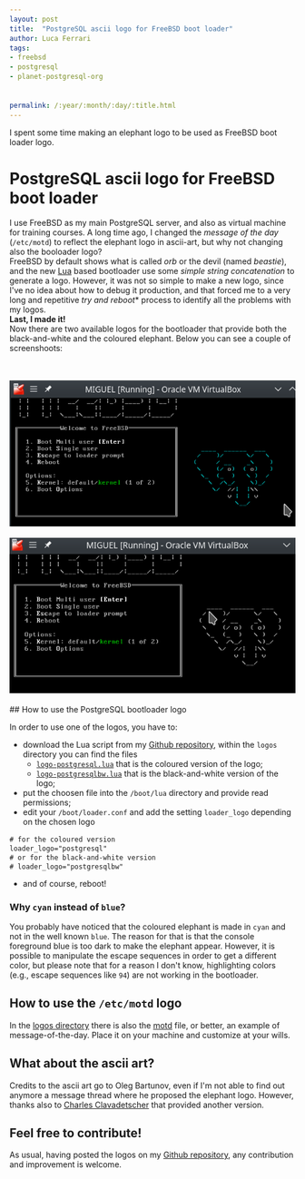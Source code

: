 ```yaml
---
layout: post
title:  "PostgreSQL ascii logo for FreeBSD boot loader"
author: Luca Ferrari
tags:
- freebsd
- postgresql
- planet-postgresql-org


permalink: /:year/:month/:day/:title.html
---
```

I spent some time making an elephant logo to be used as FreeBSD boot loader logo.

# PostgreSQL ascii logo for FreeBSD boot loader

I use FreeBSD as my main PostgreSQL server, and also as virtual machine for training courses. A long time ago, I changed the *message of the day* (`/etc/motd`) to reflect the elephant logo in ascii-art, but why not changing also the booloader logo?
<br/>
FreeBSD by default shows what is called *orb* or the devil (named *beastie*), and the new [Lua](https://www.lua.org/) based bootloader use some *simple string concatenation* to generate a logo.
However, it was not so simple to make a new logo, since I've no idea about how to debug it production, and that forced me to a very long and repetitive *try and reboot** process to identify all the problems with my logos.
<br/>
**Last, I made it!** 
<br/>
Now there are two available logos for the bootloader that provide both the black-and-white and the coloured elephant. Below you can see a couple of screenshoots:

<br/>
<br/>
<center>
<img src="/images/posts/freebsd_logo/logo-postgresql-color.png" />
<br/>
<br/>
<img src="/images/posts/freebsd_logo/logo-postgresql-bw.png" />
</center>
<br/>
## How to use the PostgreSQL bootloader logo

In order to use one of the logos, you have to:
- download the Lua script from my [Github repository](https://github.com/fluca1978/fluca1978-pg-utils/tree/master/logos), within the `logos` directory you can find the files
   - [`logo-postgresql.lua`](https://github.com/fluca1978/fluca1978-pg-utils/blob/master/logos/logo-postgresql.lua) that is the coloured version of the logo;
   - [`logo-postgresqlbw.lua`](https://github.com/fluca1978/fluca1978-pg-utils/blob/master/logos/logo-postgresqlbw.lua) that is the black-and-white version of the logo;
- put the choosen file into the `/boot/lua` directory and provide read permissions;
- edit your `/boot/loader.conf` and add the setting `loader_logo` depending on the chosen logo
```shell
# for the coloured version
loader_logo="postgresql"
# or for the black-and-white version
# loader_logo="postgresqlbw"
```
- and of course, reboot!

### Why `cyan` instead of `blue`?

You probably have noticed that the coloured elephant is made in `cyan` and not in the well known `blue`. The reason for that is that the console foreground blue is too dark to make the elephant appear. However, it is possible to manipulate the escape sequences in order to get a different color, but please note that for a reason I don't know, highlighting colors (e.g., escape sequences like `94`) are not working in the bootloader.


## How to use the `/etc/motd` logo

In the [logos directory](https://github.com/fluca1978/fluca1978-pg-utils/tree/master/logos) there is also the [motd](https://github.com/fluca1978/fluca1978-pg-utils/blob/master/logos/motd) file, or better, an example of message-of-the-day. Place it on your machine and customize at your wills.

## What about the ascii art?

Credits to the ascii art go to Oleg Bartunov, even if I'm not able to find out anymore a message thread where he proposed the elephant logo. However, thanks also to [Charles Clavadetscher](https://www.postgresql.org/message-id/57386570.8090703%40swisspug.org) that provided another version.

## Feel free to contribute!

As usual, having posted the logos on my [Github repository](https://github.com/fluca1978/fluca1978-pg-utils/tree/master/logos), any contribution and improvement is welcome.
